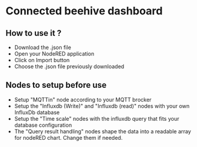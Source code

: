 # Connected beehive dashboard

## How to use it ?
* Download the .json file
* Open your NodeRED application
* Click on Import button
* Choose the .json file previously downloaded

## Nodes to setup before use
* Setup "MQTTin" node according to your MQTT brocker
* Setup the "Influxdb (Write)" and "Influxdb (read)" nodes with your own InfluxDb database
* Setup the "Time scale" nodes with the influxdb query that fits your database configuration
* The "Query result handling" nodes shape the data into a readable array for nodeRED chart. Change them if needed.
